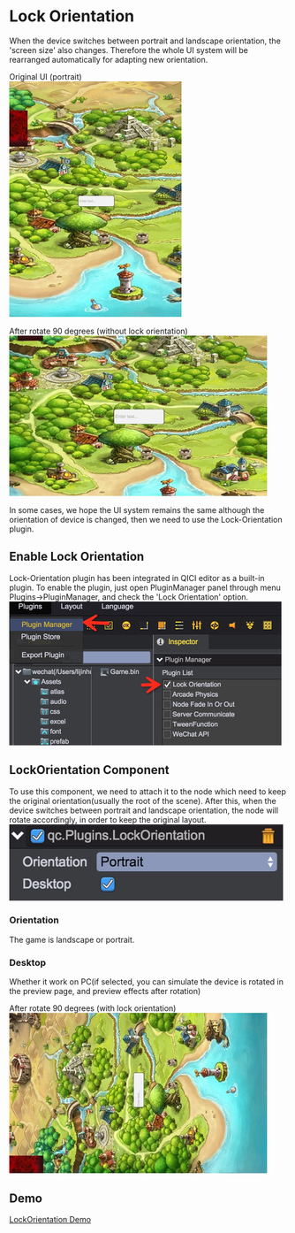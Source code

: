 # Lock Orientation

When the device switches between portrait and landscape orientation, the 'screen size' also changes. Therefore the whole UI system will be rearranged automatically for adapting new orientation.

Original UI (portrait)  
![](images/origin_ui.png)

After rotate 90 degrees (without lock orientation)  
![](images/without_lock_orientation.png)

In some cases, we hope the UI system remains the same although the orientation of device is changed, then we need to use the Lock-Orientation plugin.

## Enable Lock Orientation
Lock-Orientation plugin has been integrated in QICI editor as a built-in plugin. To enable the plugin, just open PluginManager panel through menu Plugins->PluginManager, and check the 'Lock Orientation' option.   
![](images/import_lock_orientation.png)   

## LockOrientation Component
To use this component, we need to attach it to the node which need to keep the original orientation(usually the root of the scene). After this, when the device switches between portrait and landscape orientation, the node will rotate accordingly, in order to keep the original layout.  
![](images/inspector_lock_orientation.png)

### Orientation
The game is landscape or portrait.

### Desktop
Whether it work on PC(if selected, you can simulate the device is rotated in the preview page, and preview effects after rotation)

After rotate 90 degrees (with lock orientation)   
![](images/with_lock_orientation.png) 

## Demo
[LockOrientation Demo](http://engine.qiciengine.com/demo/Plugin/lock_orientation/index.html)